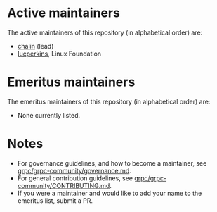 # Active maintainers

The active maintainers of this repository (in alphabetical order) are:

- [chalin](https://github.com/chalin) (lead)
- [lucperkins](https://github.com/lucperkins), Linux Foundation

# Emeritus maintainers

The emeritus maintainers of this repository (in alphabetical order) are:

- None currently listed.

# Notes

- For governance guidelines, and how to become a maintainer, see
  [grpc/grpc-community/governance.md][].
- For general contribution guidelines, see
  [grpc/grpc-community/CONTRIBUTING.md][].
- If you were a maintainer and would like to add your name to the emeritus list,
  submit a PR.

[grpc/grpc-community/governance.md]: https://github.com/grpc/grpc-community/blob/main/governance.md
[grpc/grpc-community/CONTRIBUTING.md]: https://github.com/grpc/grpc-community/blob/main/CONTRIBUTING.md

